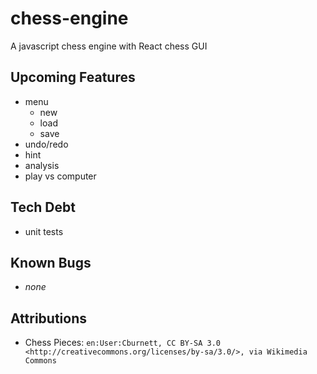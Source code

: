 # chess-engine

A javascript chess engine with React chess GUI

## Upcoming Features

- menu
  - new
  - load
  - save
- undo/redo
- hint
- analysis
- play vs computer

## Tech Debt

- unit tests

## Known Bugs

- _none_

## Attributions

- Chess Pieces: `en:User:Cburnett, CC BY-SA 3.0 <http://creativecommons.org/licenses/by-sa/3.0/>, via Wikimedia Commons`
